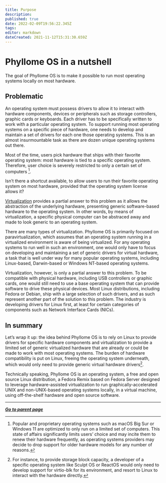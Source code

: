 ```yaml
---
title: Purpose
description: 
published: true
date: 2022-02-09T19:56:22.345Z
tags: 
editor: markdown
dateCreated: 2021-11-12T15:31:30.659Z
---
```


# Phyllome OS in a nutshell

The goal of Phyllome OS is to make it possible to run most operating systems locally on most hardware.

## Problematic

An operating system must possess drivers to allow it to interact with hardware components, devices or peripherals such as storage controllers, graphic cards or keyboards. Each driver has to be specifically written to work with a particular operating system. To support running most operating systems on a specific piece of hardware, one needs to develop and maintain a set of drivers for each one those operating systems. This is an almost insurmountable task as there are dozen unique operating systems out there.

Most of the time, users pick hardware that ships with their favorite operating system: most hardware is tied to a specific operating system. Therefore, user choice is severely restricted to only a certain set of computers [^1]. 

Isn’t there a shortcut available, to allow users to run their favorite operating system on most hardware, provided that the operating system license allows it?

[^1]: Popular and proprietary operating systems such as macOS Big Sur or Windows 11 are optimized to only run on a  limited set of computers. This state of affairs significantly limits users’ choice and may incite them to renew their hardware frequently, as operating systems providers may decide to drop support for older hardware models for any number of reasons.

[Virtualization](/virt/lexicon#virtualization) provides a partial answer to this problem as it allows the abstraction of the underlying hardware, presenting generic software-based hardware to the operating system. In other words, by means of virtualization, a specific physical computer can be abstraced away and made to look generic to an operating system.

There are many types of virtualization. Phyllome OS is primarily focused on paravirtualization, which assumes that an operating system running in a virtualized environment is aware of being virtualized. For any operating systems to run well in such an environment, one would only have to focus on developing and maintaining a set of generic drivers for virtual hardware, a task that is well under way for many popular operating systems, including Linux-based, Darwin-based or Windows NT-based operating systems.

Virtualization, however, is only a partial answer to this problem. To be compatible with physical hardware, including USB controllers or graphic cards, one would still need to use a base operating system that can provide software to drive these physical devices. Most Linux distributions, including Fedora or Debian, ship with a large selection of such drivers, and as such represent another part of the solution to this problem. The industry is developing drivers for Linux first, at least for certain categories of components such as Network Interface Cards (NICs).

## In summary 

Let’s wrap it up: the idea behind Phyllome OS is to rely on Linux to provide drivers for specific hardware components and virtualization to provide a limited set of generic virtualized hardware that are already or could be made to work with most operating systems. The burden of hardware compatibility is put on Linux, freeing the operating system underneath, which would only need to provide generic virtual hardware drivers[^2].

[^2]: For instance, to provide storage block capacity, a developer of a specific operating system like Sculpt OS or ReactOS would only need to develop support for virtio-blk for its environment, and resort to Linux to interact with the hardware directly.

Technically speaking, Phyllome OS is an operating system, a free and open source Linux distribution, a Fedora Remix based on Fedora Server designed to leverage hardware-assisted virtualization to run graphically-accelerated UNIX and non-UNIX-based operating systems locally, in a virtual machine, using off-the-shelf hardware and open source software.


---

*[**Go to parent page**](https://wiki.phyllo.me/phyllomeos)*